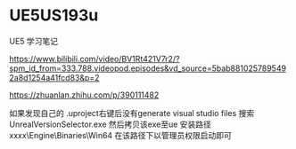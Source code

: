 # UE5US193u
UE5 学习笔记

https://www.bilibili.com/video/BV1Rt421V7r2/?spm_id_from=333.788.videopod.episodes&vd_source=5bab8810257895492a8d1254a41fcd83&p=2

https://zhuanlan.zhihu.com/p/390111482


如果发现自己的 .uproject右键后没有generate visual studio files 
搜索UnrealVersionSelector.exe 然后拷贝该exe至ue 安装路径 xxxx\Engine\Binaries\Win64
在该路径下以管理员权限启动即可